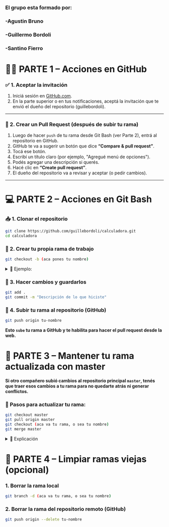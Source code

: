
### El grupo esta formado por:
### -Agustin Bruno
### -Guillermo Bordoli
### -Santino Fierro
# 🧑‍💻 PARTE 1 – Acciones en GitHub

### ✅ 1. Aceptar la invitación
1. Iniciá sesión en [GitHub.com](https://github.com).
2. En la parte superior o en tus notificaciones, aceptá la invitación que te envió el dueño del repositorio (guillebordoli).

---

### 🔁 2. Crear un Pull Request (después de subir tu rama)
1. Luego de hacer `push` de tu rama desde Git Bash (ver Parte 2), entrá al repositorio en GitHub.
2. GitHub te va a sugerir un botón que dice **“Compare & pull request”**.
3. Tocá ese botón.
4. Escribí un título claro (por ejemplo, "Agregué menú de opciones").
5. Podés agregar una descripción si querés.
6. Hacé clic en **“Create pull request”**.
7. El dueño del repositorio va a revisar y aceptar (o pedir cambios).

---

# 💻 PARTE 2 – Acciones en Git Bash

### 📥 1. Clonar el repositorio

```bash
git clone https://github.com/guillebordoli/calculadora.git
cd calculadora
```


### 🌿 2. Crear tu propia rama de trabajo

```bash
git checkout -b (aca pones tu nombre)
```
<details> <summary> 📌 Ejemplo: </summary>
  
```bash
git checkout -b juan
```
</details>


  
### 💾 3. Hacer cambios y guardarlos
```bash
git add .
git commit -m "Descripción de lo que hiciste"
```



### 🚀 4. Subir tu rama al repositorio (GitHub)
```bash
git push origin tu-nombre
```
**Esto `sube` tu rama a GitHub y te habilita para hacer el pull request desde la web.**





# 🔄 PARTE 3 – Mantener tu rama actualizada con master
**Si otro compañero subió cambios al repositorio principal `master`, tenés que traer esos cambios a tu rama para no quedarte atrás ni generar conflictos.**
### 🧩 Pasos para actualizar tu rama:
```bash
git checkout master
git pull origin master
git checkout (aca va tu rama, o sea tu nombre)
git merge master
```
<details>
<summary> 📌 Explicación</summary>

  ```bash
  git checkout master → Vas a la rama principal.
  git pull origin master → Bajás los últimos cambios del repositorio.
  git checkout tu-nombre → Volvés a tu rama.
  git merge master → Unís los cambios de master con los tuyos.
  ```

</details>





# 🧹 PARTE 4 – Limpiar ramas viejas (opcional)

### 1. Borrar la rama local
```bash
git branch -d (aca va tu rama, o sea tu nombre)
```
### 2. Borrar la rama del repositorio remoto (GitHub)
```bash
git push origin --delete tu-nombre
```
